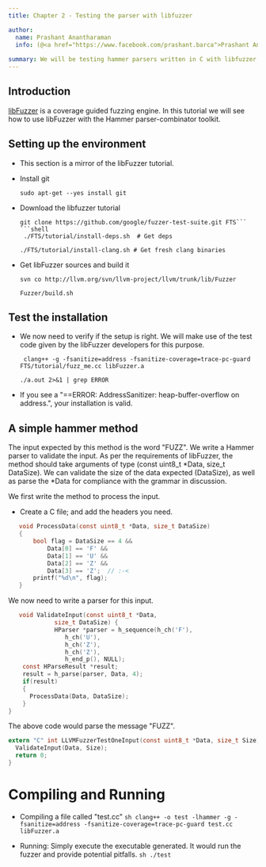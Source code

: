 ```yaml
---
title: Chapter 2 - Testing the parser with libfuzzer

author:
  name: Prashant Anantharaman
  info: (@<a href="https://www.facebook.com/prashant.barca">Prashant Anantharaman</a>)
  
summary: We will be testing hammer parsers written in C with libfuzzer to expose common C stack overflows, buffer overflows, memory leaks, etc.
---
```


## Introduction

[libFuzzer](https://github.com/google/fuzzer-test-suite/blob/master/tutorial/libFuzzerTutorial.md) is a coverage guided fuzzing engine. In this tutorial we will see how to use libFuzzer with the Hammer parser-combinator toolkit.

## Setting up the environment

- This section is a mirror of the libFuzzer tutorial.

- Install git
  ```shell
  sudo apt-get --yes install git
  ```
- Download the libfuzzer tutorial
  ```shell
  git clone https://github.com/google/fuzzer-test-suite.git FTS```
  ```shell
   ./FTS/tutorial/install-deps.sh  # Get deps
   ```
  ```shell
  ./FTS/tutorial/install-clang.sh # Get fresh clang binaries
  ```
- Get libFuzzer sources and build it
  ```shell 
  svn co http://llvm.org/svn/llvm-project/llvm/trunk/lib/Fuzzer
  ```
  ```shell
  Fuzzer/build.sh
  ```

## Test the installation

- We now need to verify if the setup is right. We will make use of the test code given by the libFuzzer developers for this purpose.

  ```shell
   clang++ -g -fsanitize=address -fsanitize-coverage=trace-pc-guard FTS/tutorial/fuzz_me.cc libFuzzer.a
   ```
   ```shell
   ./a.out 2>&1 | grep ERROR
   ```

- If you see a "==ERROR: AddressSanitizer: heap-buffer-overflow on address.", your installation is valid.

## A simple hammer method

The input expected by this method is the word "FUZZ". We write a Hammer parser to validate the input. As per the requirements of libFuzzer, the method should take arguments of type (const uint8_t *Data, size_t DataSize). We can validate the size of the data expected (DataSize), as well as parse the *Data for compliance with the grammar in discussion.

We first write the method to process the input.

- Create a C file; and add the headers you need.

```c
   void ProcessData(const uint8_t *Data, size_t DataSize)
   {       
   	   bool flag = DataSize == 4 &&
    	   Data[0] == 'F' &&
    	   Data[1] == 'U' &&
    	   Data[2] == 'Z' &&
    	   Data[3] == 'Z';  // :‑<
  	   printf("%d\n", flag);
   }
```

We now need to write a parser for this input.

```c
   void ValidateInput(const uint8_t *Data,
   	         size_t DataSize) {
    		 HParser *parser = h_sequence(h_ch('F'),
                h_ch('U'),
                h_ch('Z'),
                h_ch('Z'),
                h_end_p(), NULL);
    const HParseResult *result;
    result = h_parse(parser, Data, 4);
    if(result)
    {
      ProcessData(Data, DataSize);
    }
}
```

The above code would parse the message "FUZZ".

```c
extern "C" int LLVMFuzzerTestOneInput(const uint8_t *Data, size_t Size) {
  ValidateInput(Data, Size);
  return 0;
}
```

# Compiling and Running

- Compiling a file called "test.cc"
```sh clang++ -o test -lhammer -g -fsanitize=address -fsanitize-coverage=trace-pc-guard test.cc libFuzzer.a```

- Running: Simply execute the executable generated. It would run the fuzzer and provide potential pitfalls.
```sh ./test```

